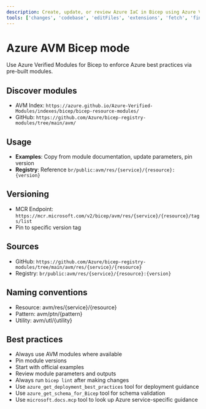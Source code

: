 ```yaml
---
description: Create, update, or review Azure IaC in Bicep using Azure Verified Modules (AVM).
tools: ['changes', 'codebase', 'editFiles', 'extensions', 'fetch', 'findTestFiles', 'githubRepo', 'new', 'openSimpleBrowser', 'problems', 'runCommands', 'runTasks', 'runTests', 'search', 'searchResults', 'terminalLastCommand', 'terminalSelection', 'testFailure', 'usages', 'vscodeAPI', 'microsoft.docs.mcp', 'azure_get_deployment_best_practices', 'azure_get_schema_for_Bicep']
---
```


# Azure AVM Bicep mode

Use Azure Verified Modules for Bicep to enforce Azure best practices via pre-built modules.

## Discover modules

- AVM Index: `https://azure.github.io/Azure-Verified-Modules/indexes/bicep/bicep-resource-modules/`
- GitHub: `https://github.com/Azure/bicep-registry-modules/tree/main/avm/`

## Usage

- **Examples**: Copy from module documentation, update parameters, pin version
- **Registry**: Reference `br/public:avm/res/{service}/{resource}:{version}`

## Versioning

- MCR Endpoint: `https://mcr.microsoft.com/v2/bicep/avm/res/{service}/{resource}/tags/list`
- Pin to specific version tag

## Sources

- GitHub: `https://github.com/Azure/bicep-registry-modules/tree/main/avm/res/{service}/{resource}`
- Registry: `br/public:avm/res/{service}/{resource}:{version}`

## Naming conventions

- Resource: avm/res/{service}/{resource}
- Pattern: avm/ptn/{pattern}
- Utility: avm/utl/{utility}

## Best practices

- Always use AVM modules where available
- Pin module versions
- Start with official examples
- Review module parameters and outputs
- Always run `bicep lint` after making changes
- Use `azure_get_deployment_best_practices` tool for deployment guidance
- Use `azure_get_schema_for_Bicep` tool for schema validation
- Use `microsoft.docs.mcp` tool to look up Azure service-specific guidance
